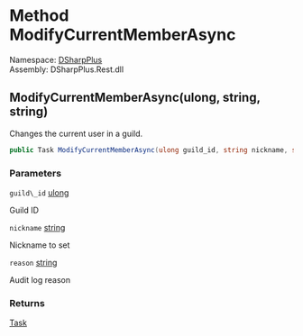 # Method ModifyCurrentMemberAsync

Namespace: [DSharpPlus](DSharpPlus.md)  
Assembly: DSharpPlus.Rest.dll

## <a id="DSharpPlus_DiscordRestClient_ModifyCurrentMemberAsync_System_UInt64_System_String_System_String_"></a>ModifyCurrentMemberAsync\(ulong, string, string\)

Changes the current user in a guild.

```csharp
public Task ModifyCurrentMemberAsync(ulong guild_id, string nickname, string reason)
```

### Parameters

`guild\_id` [ulong](https://learn.microsoft.com/dotnet/api/system.uint64)

Guild ID

`nickname` [string](https://learn.microsoft.com/dotnet/api/system.string)

Nickname to set

`reason` [string](https://learn.microsoft.com/dotnet/api/system.string)

Audit log reason

### Returns

[Task](https://learn.microsoft.com/dotnet/api/system.threading.tasks.task)

